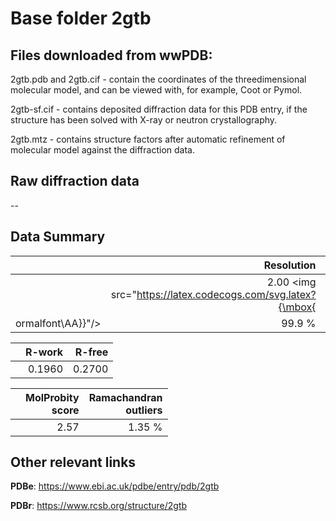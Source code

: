 # Base folder 2gtb

## Files downloaded from wwPDB:

2gtb.pdb and 2gtb.cif - contain the coordinates of the threedimensional molecular model, and can be viewed with, for example, Coot or Pymol.

2gtb-sf.cif - contains deposited diffraction data for this PDB entry, if the structure has been solved with X-ray or neutron crystallography.

2gtb.mtz - contains structure factors after automatic refinement of molecular model against the diffraction data.

## Raw diffraction data

--<br> 

## Data Summary
|   | Resolution | Completeness| I/sigma |
|---|-------------:|----------------:|--------------:|
|   |2.00 <img src="https://latex.codecogs.com/svg.latex?{\mbox{
ormalfont\AA}}"/>|99.9  %|<img width=50/>NULL |

|   | **R-work**| **R-free**   
|---|-------------:|----------------:|           
||0.1960|0.2700|

|   |**MolProbity<br>score**| **Ramachandran<br>outliers** 
|---|-------------:|----------------:|
||2.57|1.35 %|

## Other relevant links 
**PDBe**:  https://www.ebi.ac.uk/pdbe/entry/pdb/2gtb
 
**PDBr**: https://www.rcsb.org/structure/2gtb 

